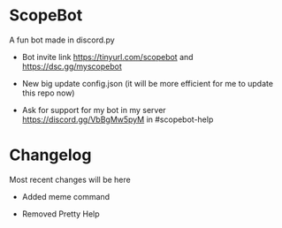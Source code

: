 # ScopeBot
A fun bot made in discord.py

* Bot invite link
https://tinyurl.com/scopebot and https://dsc.gg/myscopebot

* New big update config.json (it will be more efficient for me to update this repo now)

* Ask for support for my bot in my server https://discord.gg/VbBgMw5pyM in #scopebot-help


# Changelog
Most recent changes will be here

* Added meme command

* Removed Pretty Help
